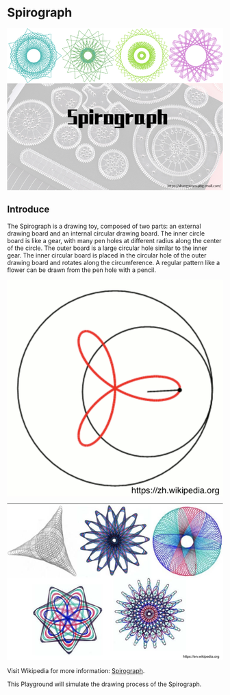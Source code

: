# Spirograph



![](media/introduce.jpg)

## Introduce

The Spirograph is a drawing toy, composed of two parts: an external drawing board and an internal circular drawing board. The inner circle board is like a gear, with many pen holes at different radius along the center of the circle. The outer board is a large circular hole similar to the inner gear. The inner circular board is placed in the circular hole of the outer drawing board and rotates along the circumference. A regular pattern like a flower can be drawn from the pen hole with a pencil.

![](media/drawing.png)

![](media/more.png)

Visit Wikipedia for more information: [Spirograph](https://en.wikipedia.org/wiki/Spirograph).

This Playground will simulate the drawing process of the Spirograph.